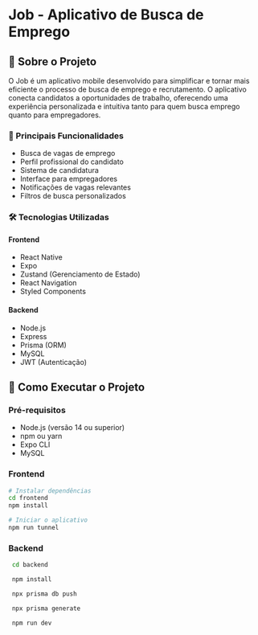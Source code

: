 # Job - Aplicativo de Busca de Emprego

## 📱 Sobre o Projeto

O Job é um aplicativo mobile desenvolvido para simplificar e tornar mais eficiente o processo de busca de emprego e recrutamento. O aplicativo conecta candidatos a oportunidades de trabalho, oferecendo uma experiência personalizada e intuitiva tanto para quem busca emprego quanto para empregadores.

### 🎯 Principais Funcionalidades

- Busca de vagas de emprego
- Perfil profissional do candidato
- Sistema de candidatura
- Interface para empregadores
- Notificações de vagas relevantes
- Filtros de busca personalizados

### 🛠️ Tecnologias Utilizadas

#### Frontend
- React Native
- Expo
- Zustand (Gerenciamento de Estado)
- React Navigation
- Styled Components

#### Backend
- Node.js
- Express
- Prisma (ORM)
- MySQL
- JWT (Autenticação)

## 🚀 Como Executar o Projeto

### Pré-requisitos
- Node.js (versão 14 ou superior)
- npm ou yarn
- Expo CLI
- MySQL

### Frontend
```bash
# Instalar dependências
cd frontend
npm install

# Iniciar o aplicativo
npm run tunnel
```

### Backend
```bash
 cd backend
```
```bash
 npm install
```
```bash
 npx prisma db push
```
```bash
 npx prisma generate
```
```bash
 npm run dev
``` 
